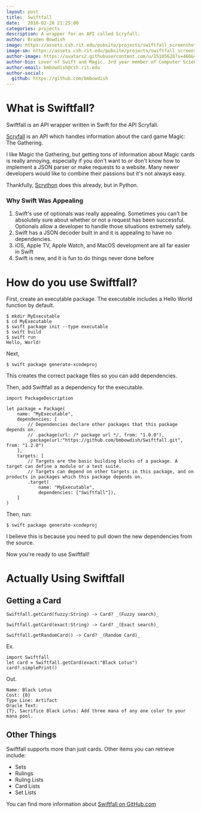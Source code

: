 ```yaml
---
layout: post
title:  Swiftfall
date:   2018-02-28 21:25:00
categories: projects
description: A wrapper for an API called Scryfall.
author: Braden Bowdish
image: https://assets.csh.rit.edu/pubsite/projects/swiftfall_screenshot.png
image-sm: https://assets.csh.rit.edu/pubsite/projects/swiftfall_screenshot.png
author-image: https://avatars2.githubusercontent.com/u/15185628?s=460&v=4
author-bio: Lover of Swift and Magic. 3rd year member of Computer Science House.
author-email: bmbowdish@csh.rit.edu
author-social:
  github: https://github.com/bmbowdish
---
```


# What is Swiftfall? 

Swiftfall is an API wrapper written in Swift for the API Scryfall.

[Scryfall](https://scryfall.com/docs/api) is an API which handles information about the card game Magic: The Gathering. 

I like Magic the Gathering, but getting tons of information about Magic cards is really annoying, especially if you don't want to or don't know how to implement a JSON parser or make requests to a website. Many newer developers would like to combine their passions but it's not always easy. 

Thankfully, [Scrython](https://github.com/nandascott/Scrython) does this already, but in Python. 

### Why Swift Was Appealing
1. Swift's use of optionals was really appealing. Sometimes you can't be absolutely sure about whether or not a request has been successful. Optionals allow a developer to handle those situations extremely safely.
2. Swift has a JSON decoder built in and it is appealing to have no dependencies.
3. iOS, Apple TV, Apple Watch, and MacOS development are all far easier in Swift
4. Swift is new, and it is fun to do things never done before

# How do you use Swiftfall? 
First, create an executable package. The executable includes a Hello World function by default.

```
$ mkdir MyExecutable
$ cd MyExecutable
$ swift package init --type executable
$ swift build
$ swift run
Hello, World!
```

Next, 

```
$ swift package generate-xcodeproj
```

This creates the correct package files so you can add dependencies. 

Then, add Swiftfall as a dependency for the executable.

```
import PackageDescription

let package = Package(
    name: "MyExecutable",
    dependencies: [
        // Dependencies declare other packages that this package depends on.
        // .package(url: /* package url */, from: "1.0.0"),
        .package(url:"https://github.com/bmbowdish/Swiftfall.git", from: "1.2.0")
    ],
    targets: [
        // Targets are the basic building blocks of a package. A target can define a module or a test suite.
        // Targets can depend on other targets in this package, and on products in packages which this package depends on.
        .target(
            name: "MyExecutable",
            dependencies: ["Swiftfall"]),
    ]
)
```

Then, run:

```
$ swift package generate-xcodeproj
```

I believe this is because you need to pull down the new dependencies from the source.


Now you're ready to use Swiftfall!

# Actually Using Swiftfall

## Getting a Card
`Swiftfall.getCard(fuzzy:String) -> Card? _(Fuzzy search)_`

`Swiftfall.getCard(exact:String) -> Card? _(Exact search)_`

`Swiftfall.getRandomCard() -> Card? _(Random Card)_`

Ex.

``` 
import Swiftfall
let card = Swiftfall.getCard(exact:"Black Lotus")
card?.simplePrint()
```

Out.

```
Name: Black Lotus
Cost: {0}
Type Line: Artifact
Oracle Text:
{T}, Sacrifice Black Lotus: Add three mana of any one color to your mana pool.
```

## Other Things
Swiftfall supports more than just cards. Other items you can retrieve include:

* Sets 
* Rulings 
* Ruling Lists
* Card Lists
* Set Lists

You can find more information about [Swiftfall on GitHub.com](https://github.com/bmbowdish/Swiftfall) 
